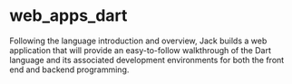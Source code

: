 # web_apps_dart
Following the language introduction and overview, Jack builds a web application that will provide an easy-to-follow walkthrough of the Dart language and its associated development environments for both the front end and backend programming. 

